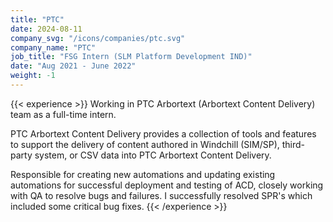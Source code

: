 ```yaml
---
title: "PTC"
date: 2024-08-11
company_svg: "/icons/companies/ptc.svg"
company_name: "PTC"
job_title: "FSG Intern (SLM Platform Development IND)"
date: "Aug 2021 - June 2022"
weight: -1
---
```


{{< experience >}}
Working in PTC Arbortext (Arbortext Content Delivery) team as a full-time intern.

PTC Arbortext Content Delivery provides a collection of tools and features to support the delivery of content authored in Windchill (SIM/SP), third-party system, or CSV data into PTC Arbortext Content Delivery.

Responsible for creating new automations and updating existing automations for successful deployment and testing of ACD, closely working with QA to resolve bugs and failures. I successfully resolved SPR's which included some critical bug fixes.
{{< /experience >}}
